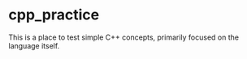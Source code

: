 # cpp_practice

This is a place to test simple C++ concepts, primarily focused on the language itself.
